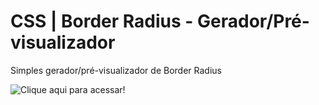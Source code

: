 # CSS | Border Radius - Gerador/Pré-visualizador

Simples gerador/pré-visualizador de Border Radius

![Clique aqui para acessar!](https://css-border-radius-generator-previewer.vercel.app/)